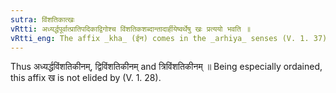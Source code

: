```yaml
---
sutra: विंशतिकात्खः
vRtti: अध्यर्द्धपूर्वात्प्रातिपदिकाद्विगोश्च विंशतिकशब्दान्तादार्हीयेष्वर्थेषु खः प्रत्ययो भवति ॥
vRtti_eng: The affix _kha_ (ईन) comes in the _arhiya_ senses (V. 1. 37) – (V. 1. 63) after the word _vinsatika_, when preceded by the word _adhyarddha_ or a Numeral, occasioning a _Dvigu_.
---
```

Thus अध्यर्द्धविंशतिकीनम्, द्विविंशतिकीनम् and त्रिविंशतिकीनम् ॥ Being especially ordained, this affix ख is not elided by (V. 1. 28).
